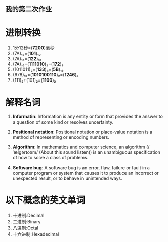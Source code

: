 ## 我的第二次作业
# 进制转换
1. 1分12秒=(**7200**)毫秒
2. (7A)₁₃=(**101**)₁₀ 
3. (7A)₁₆=(**122**)₁₀
4. (7A)₁₆=(**1111010**)₂=(**172**)₈
5. (1011011)₂=(**133**)₈=(**5B**)₁₆
6. (678)₁₀=(**1010100110**)₂=(**1246**)₈
7. (111)₂+(101)₂=(**1100**)₂

# 解释名词
1. **Informatin**: Information is any entity or form that provides the answer to a question of some kind or resolves uncertainty.

2. **Positional notation**: Positional notation or place-value notation is a method of representing or encoding numbers.

3. **Algorithm**: In mathematics and computer science, an algorithm (/ˈælɡərɪðəm/ (About this sound listen)) is an unambiguous specification of how to solve a class of problems. 

4. **Software bug**: A software bug is an error, flaw, failure or fault in a computer program or system that causes it to produce an incorrect or unexpected result, or to behave in unintended ways.

# 以下概念的英文单词
1. 十进制:Decimal
2. 二进制:Binary
3. 八进制:Octal
4. 十六进制:Hexadecimal
